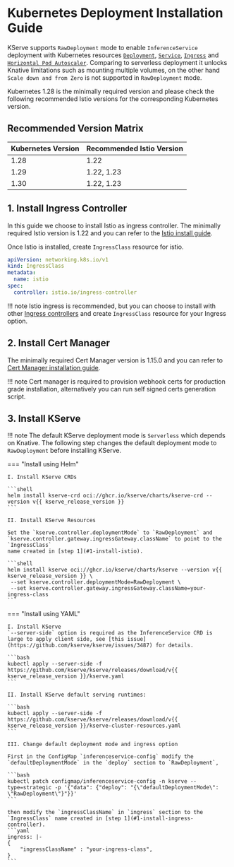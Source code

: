 # Kubernetes Deployment Installation Guide
KServe supports `RawDeployment` mode to enable `InferenceService` deployment with Kubernetes resources [`Deployment`](https://kubernetes.io/docs/concepts/workloads/controllers/deployment), [`Service`](https://kubernetes.io/docs/concepts/services-networking/service), [`Ingress`](https://kubernetes.io/docs/concepts/services-networking/ingress) and [`Horizontal Pod Autoscaler`](https://kubernetes.io/docs/tasks/run-application/horizontal-pod-autoscale). Comparing to serverless deployment it unlocks Knative limitations such as mounting multiple volumes, on the other hand `Scale down and from Zero` is not supported in `RawDeployment` mode.

Kubernetes 1.28 is the minimally required version and please check the following recommended Istio versions for the corresponding
Kubernetes version.

## Recommended Version Matrix
| Kubernetes Version | Recommended Istio Version |
| :----------------- | :------------------------ |
| 1.28               | 1.22                      |
| 1.29               | 1.22, 1.23                |
| 1.30               | 1.22, 1.23                |

## 1. Install Ingress Controller 

In this guide we choose to install Istio as ingress controller. The minimally required Istio version is 1.22 and you can refer to the [Istio install guide](https://istio.io/latest/docs/setup/install).

Once Istio is installed, create `IngressClass` resource for istio.
```yaml
apiVersion: networking.k8s.io/v1
kind: IngressClass
metadata:
  name: istio
spec:
  controller: istio.io/ingress-controller
```

!!! note 
    Istio ingress is recommended, but you can choose to install with other [Ingress controllers](https://kubernetes.io/docs/concepts/services-networking/ingress-controllers/) and create `IngressClass` resource for your Ingress option.
    

## 2. Install Cert Manager
The minimally required Cert Manager version is 1.15.0 and you can refer to [Cert Manager installation guide](https://cert-manager.io/docs/installation/).

!!! note
    Cert manager is required to provision webhook certs for production grade installation, alternatively you can run self signed certs generation script.

## 3. Install KServe
!!! note 
    The default KServe deployment mode is `Serverless` which depends on Knative. The following step changes the default deployment mode to `RawDeployment` before installing KServe.

=== "Install using Helm"

    I. Install KServe CRDs

    ```shell
    helm install kserve-crd oci://ghcr.io/kserve/charts/kserve-crd --version v{{ kserve_release_version }}
    ```
    
    II. Install KServe Resources

    Set the `kserve.controller.deploymentMode` to `RawDeployment` and `kserve.controller.gateway.ingressGateway.className` to point to the `IngressClass`
    name created in [step 1](#1-install-istio).

    ```shell
    helm install kserve oci://ghcr.io/kserve/charts/kserve --version v{{ kserve_release_version }} \
     --set kserve.controller.deploymentMode=RawDeployment \
     --set kserve.controller.gateway.ingressGateway.className=your-ingress-class
    ```

=== "Install using YAML"

    I. Install KServe
    `--server-side` option is required as the InferenceService CRD is large to apply client side, see [this issue](https://github.com/kserve/kserve/issues/3487) for details.

    ```bash
    kubectl apply --server-side -f https://github.com/kserve/kserve/releases/download/v{{  kserve_release_version }}/kserve.yaml
    ```

    II. Install KServe default serving runtimes:

    ```bash
    kubectl apply --server-side -f https://github.com/kserve/kserve/releases/download/v{{  kserve_release_version }}/kserve-cluster-resources.yaml
    ```

    III. Change default deployment mode and ingress option

    First in the ConfigMap `inferenceservice-config` modify the `defaultDeploymentMode` in the `deploy` section to `RawDeployment`,

    ```bash
    kubectl patch configmap/inferenceservice-config -n kserve --type=strategic -p '{"data": {"deploy": "{\"defaultDeploymentMode\": \"RawDeployment\"}"}}'
    ```

    then modify the `ingressClassName` in `ingress` section to the `IngressClass` name created in [step 1](#1-install-ingress-controller).
    ```yaml
    ingress: |-
    {
        "ingressClassName" : "your-ingress-class",
    }
    ```
